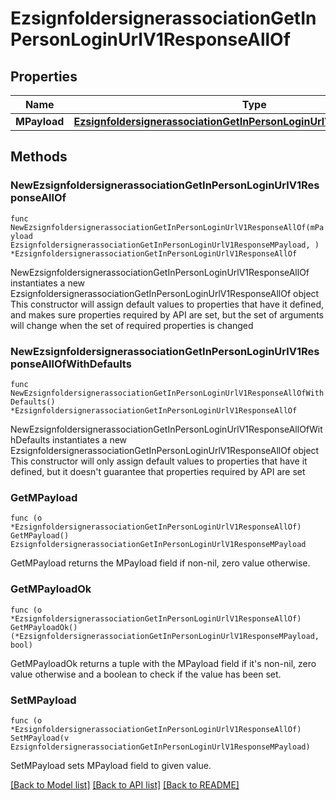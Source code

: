 # EzsignfoldersignerassociationGetInPersonLoginUrlV1ResponseAllOf

## Properties

Name | Type | Description | Notes
------------ | ------------- | ------------- | -------------
**MPayload** | [**EzsignfoldersignerassociationGetInPersonLoginUrlV1ResponseMPayload**](EzsignfoldersignerassociationGetInPersonLoginUrlV1ResponseMPayload.md) |  | 

## Methods

### NewEzsignfoldersignerassociationGetInPersonLoginUrlV1ResponseAllOf

`func NewEzsignfoldersignerassociationGetInPersonLoginUrlV1ResponseAllOf(mPayload EzsignfoldersignerassociationGetInPersonLoginUrlV1ResponseMPayload, ) *EzsignfoldersignerassociationGetInPersonLoginUrlV1ResponseAllOf`

NewEzsignfoldersignerassociationGetInPersonLoginUrlV1ResponseAllOf instantiates a new EzsignfoldersignerassociationGetInPersonLoginUrlV1ResponseAllOf object
This constructor will assign default values to properties that have it defined,
and makes sure properties required by API are set, but the set of arguments
will change when the set of required properties is changed

### NewEzsignfoldersignerassociationGetInPersonLoginUrlV1ResponseAllOfWithDefaults

`func NewEzsignfoldersignerassociationGetInPersonLoginUrlV1ResponseAllOfWithDefaults() *EzsignfoldersignerassociationGetInPersonLoginUrlV1ResponseAllOf`

NewEzsignfoldersignerassociationGetInPersonLoginUrlV1ResponseAllOfWithDefaults instantiates a new EzsignfoldersignerassociationGetInPersonLoginUrlV1ResponseAllOf object
This constructor will only assign default values to properties that have it defined,
but it doesn't guarantee that properties required by API are set

### GetMPayload

`func (o *EzsignfoldersignerassociationGetInPersonLoginUrlV1ResponseAllOf) GetMPayload() EzsignfoldersignerassociationGetInPersonLoginUrlV1ResponseMPayload`

GetMPayload returns the MPayload field if non-nil, zero value otherwise.

### GetMPayloadOk

`func (o *EzsignfoldersignerassociationGetInPersonLoginUrlV1ResponseAllOf) GetMPayloadOk() (*EzsignfoldersignerassociationGetInPersonLoginUrlV1ResponseMPayload, bool)`

GetMPayloadOk returns a tuple with the MPayload field if it's non-nil, zero value otherwise
and a boolean to check if the value has been set.

### SetMPayload

`func (o *EzsignfoldersignerassociationGetInPersonLoginUrlV1ResponseAllOf) SetMPayload(v EzsignfoldersignerassociationGetInPersonLoginUrlV1ResponseMPayload)`

SetMPayload sets MPayload field to given value.



[[Back to Model list]](../README.md#documentation-for-models) [[Back to API list]](../README.md#documentation-for-api-endpoints) [[Back to README]](../README.md)


